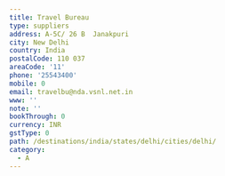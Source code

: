 ```yaml
---
title: Travel Bureau
type: suppliers
address: A-5C/ 26 B  Janakpuri
city: New Delhi
country: India
postalCode: 110 037
areaCode: '11'
phone: '25543400'
mobile: 0
email: travelbu@nda.vsnl.net.in
www: ''
note: ''
bookThrough: 0
currency: INR
gstType: 0
path: /destinations/india/states/delhi/cities/delhi/
category:
  - A
---
```


